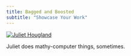 ```yaml
---
title: Bagged and Boosted
subtitle: "Showcase Your Work"
---
```

[![Juliet Hougland](/img/london-headshot.jpg)](https://www.xaprb.com)

Juliet does mathy-computer things, sometimes.

